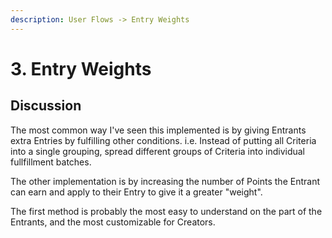 ```yaml
---
description: User Flows -> Entry Weights
---
```


# 3. Entry Weights

## Discussion

The most common way I've seen this implemented is by giving Entrants extra Entries by fulfilling other conditions. i.e. Instead of putting all Criteria into a single grouping, spread different groups of Criteria into individual fullfillment batches.

The other implementation is by increasing the number of Points the Entrant can earn and apply to their Entry to give it a greater "weight".

The first method is probably the most easy to understand on the part of the Entrants, and the most customizable for Creators.

